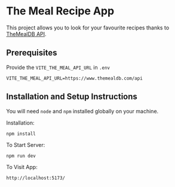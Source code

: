 # The Meal Recipe App

This project allows you to look for your favourite recipes thanks to [TheMealDB API](https://www.themealdb.com/).

## Prerequisites
Provide the `VITE_THE_MEAL_API_URL` in  `.env`

```
VITE_THE_MEAL_API_URL=https://www.themealdb.com/api
```

## Installation and Setup Instructions

You will need `node` and `npm` installed globally on your machine.

Installation:

`npm install`


To Start Server:

`npm run dev`

To Visit App:

`http://localhost:5173/`
